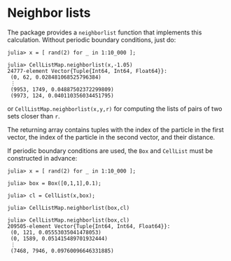 # Neighbor lists

The package provides a `neighborlist` function that implements this calculation. Without periodic boundary conditions, just do:

```julia-repl
julia> x = [ rand(2) for _ in 1:10_000 ];

julia> CellListMap.neighborlist(x,-1.05)
24777-element Vector{Tuple{Int64, Int64, Float64}}:
 (0, 62, 0.028481068525796384)
 ⋮
 (9953, 1749, 0.04887502372299809)
 (9973, 124, 0.040110356034451795)
```
or `CellListMap.neighborlist(x,y,r)` for computing the lists of pairs of two sets closer than `r`.

The returning array contains tuples with the index of the particle in the first vector, the index of the particle in the second vector, and their distance.

If periodic boundary conditions are used, the `Box` and `CellList` must be constructed in advance:
```julia-repl
julia> x = [ rand(2) for _ in 1:10_000 ]; 

julia> box = Box([0,1,1],0.1);

julia> cl = CellList(x,box);

julia> CellListMap.neighborlist(box,cl)

julia> CellListMap.neighborlist(box,cl)
209505-element Vector{Tuple{Int64, Int64, Float64}}:
 (0, 121, 0.05553035041478053)
 (0, 1589, 0.051415489701932444)
 ⋮
 (7468, 7946, 0.09760096646331885)
```

